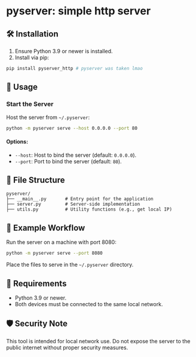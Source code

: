 # pyserver: simple http server
## 🛠 Installation
1. Ensure Python 3.9 or newer is installed.
2. Install via pip:
```bash
pip install pyserver_http # pyserver was taken lmao
```
## 🚀 Usage
### Start the Server
Host the server from `~/.pyserver`:
```bash
python -m pyserver serve --host 0.0.0.0 --port 80
```
#### Options:
- `--host`: Host to bind the server (default: `0.0.0.0`).
- `--port`: Port to bind the server (default: `80`).
## 📂 File Structure
```plaintext
pyserver/
├── __main__.py       # Entry point for the application
├── server.py         # Server-side implementation
├── utils.py          # Utility functions (e.g., get local IP)
```
## 🌟 Example Workflow
Run the server on a machine with port 8080:
```bash
python -m pyserver serve --port 8080
```
Place the files to serve in the `~/.pyserver` directory.
## 🔧 Requirements

- Python 3.9 or newer.
- Both devices must be connected to the same local network.

## 🛡 Security Note
This tool is intended for local network use. Do not expose the server to the public internet without proper security measures.